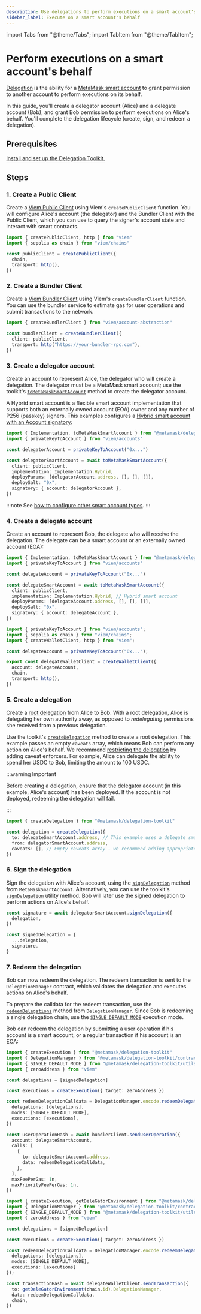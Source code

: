 ```yaml
---
description: Use delegations to perform executions on a smart account's behalf.
sidebar_label: Execute on a smart account's behalf
---
```


import Tabs from "@theme/Tabs"; 
import TabItem from "@theme/TabItem";

# Perform executions on a smart account's behalf

[Delegation](../../concepts/delegation/index.md) is the ability for a [MetaMask smart account](../../concepts/smart-accounts.md) to grant permission to another account to perform executions on its behalf.

In this guide, you'll create a delegator account (Alice) and a delegate account (Bob), and grant Bob permission to perform executions on Alice's behalf.
You'll complete the delegation lifecycle (create, sign, and redeem a delegation).

## Prerequisites

[Install and set up the Delegation Toolkit.](../../get-started/install.md)

## Steps

### 1. Create a Public Client

Create a [Viem Public Client](https://viem.sh/docs/clients/public) using Viem's `createPublicClient` function.
You will configure Alice's account (the delegator) and the Bundler Client with the Public Client, which you can use to query the signer's account state and interact with smart contracts.

```typescript
import { createPublicClient, http } from "viem"
import { sepolia as chain } from "viem/chains"

const publicClient = createPublicClient({
  chain,
  transport: http(),
})
```

### 2. Create a Bundler Client

Create a [Viem Bundler Client](https://viem.sh/account-abstraction/clients/bundler) using Viem's `createBundlerClient` function.
You can use the bundler service to estimate gas for user operations and submit transactions to the network.

```typescript
import { createBundlerClient } from "viem/account-abstraction"

const bundlerClient = createBundlerClient({
  client: publicClient,
  transport: http("https://your-bundler-rpc.com"),
})
```

### 3. Create a delegator account

Create an account to represent Alice, the delegator who will create a delegation.
The delegator must be a MetaMask smart account; use the toolkit's [`toMetaMaskSmartAccount`](../../reference/api/smart-account.md#tometamasksmartaccount) method to create the delegator account.

A Hybrid smart account is a flexible smart account implementation that supports both an externally owned account (EOA) owner and any number of P256 (passkey) signers.
This examples configures a [Hybrid smart account with an Account signatory](../smart-accounts/create-smart-account.md#create-a-hybrid-smart-account-with-an-account-signatory):

```typescript
import { Implementation, toMetaMaskSmartAccount } from "@metamask/delegation-toolkit"
import { privateKeyToAccount } from "viem/accounts"

const delegatorAccount = privateKeyToAccount("0x...")

const delegatorSmartAccount = await toMetaMaskSmartAccount({
  client: publicClient,
  implementation: Implementation.Hybrid,
  deployParams: [delegatorAccount.address, [], [], []],
  deploySalt: "0x",
  signatory: { account: delegatorAccount },
})
```

:::note
See [how to configure other smart account types](../smart-accounts/create-smart-account.md).
:::

### 4. Create a delegate account

Create an account to represent Bob, the delegate who will receive the delegation. The delegate can be a smart account or an externally owned account (EOA):

<Tabs>
<TabItem value="Smart account">

```typescript
import { Implementation, toMetaMaskSmartAccount } from "@metamask/delegation-toolkit"
import { privateKeyToAccount } from "viem/accounts"

const delegateAccount = privateKeyToAccount("0x...")

const delegateSmartAccount = await toMetaMaskSmartAccount({
  client: publicClient,
  implementation: Implementation.Hybrid, // Hybrid smart account
  deployParams: [delegateAccount.address, [], [], []],
  deploySalt: "0x",
  signatory: { account: delegateAccount },
})
```

</TabItem>
<TabItem value="EOA">

```typescript
import { privateKeyToAccount } from "viem/accounts";
import { sepolia as chain } from "viem/chains";
import { createWalletClient, http } from "viem";

const delegateAccount = privateKeyToAccount("0x...");

export const delegateWalletClient = createWalletClient({
  account: delegateAccount,
  chain,
  transport: http(),
})
```

</TabItem>
</Tabs>

### 5. Create a delegation

Create a [root delegation](../../concepts/delegation/index.md#delegation-types) from Alice to Bob.
With a root delegation, Alice is delegating her own authority away, as opposed to *redelegating* permissions she received from a previous delegation.

Use the toolkit's [`createDelegation`](../../reference/api/delegation.md#createdelegation) method to create a root delegation.
This example passes an empty `caveats` array, which means Bob can perform any action on Alice's behalf. We recommend [restricting the delegation](restrict-delegation.md) by adding caveat enforcers.
For example, Alice can delegate the ability to spend her USDC to Bob, limiting the amount to 100 USDC.

:::warning Important

Before creating a delegation, ensure that the delegator account (in this example, Alice's account) has been deployed. If the account is not deployed, redeeming the delegation will fail.

:::

```typescript
import { createDelegation } from "@metamask/delegation-toolkit"

const delegation = createDelegation({
  to: delegateSmartAccount.address, // This example uses a delegate smart account
  from: delegatorSmartAccount.address,
  caveats: [], // Empty caveats array - we recommend adding appropriate restrictions.
})
```

### 6. Sign the delegation

Sign the delegation with Alice's account, using the [`signDelegation`](../../reference/api/smart-account.md#signdelegation) method from `MetaMaskSmartAccount`. Alternatively, you can use the toolkit's [`signDelegation`](../../reference/api/delegation.md#signdelegation) utility method. Bob will later use the signed delegation to perform actions on Alice's behalf.

```typescript
const signature = await delegatorSmartAccount.signDelegation({
  delegation,
})

const signedDelegation = {
  ...delegation,
  signature,
}
```

### 7. Redeem the delegation

Bob can now redeem the delegation. The redeem transaction is sent to the `DelegationManager` contract, which validates the delegation and executes actions on Alice's behalf.

To prepare the calldata for the redeem transaction, use the [`redeemDelegations`](../../reference/api/delegation.md#redeemdelegations) method from `DelegationManager`.
Since Bob is redeeming a single delegation chain, use the [`SINGLE_DEFAULT_MODE`](../../concepts/delegation/index.md#execution-modes) execution mode.

Bob can redeem the delegation by submitting a user operation if his account is a smart account, or a regular transaction if his account is an EOA:

<Tabs>
<TabItem value="Redeem with a smart account">

```typescript
import { createExecution } from "@metamask/delegation-toolkit"
import { DelegationManager } from "@metamask/delegation-toolkit/contracts"
import { SINGLE_DEFAULT_MODE } from "@metamask/delegation-toolkit/utils"
import { zeroAddress } from "viem"

const delegations = [signedDelegation]

const executions = createExecution({ target: zeroAddress })

const redeemDelegationCalldata = DelegationManager.encode.redeemDelegations({
  delegations: [delegations],
  modes: [SINGLE_DEFAULT_MODE],
  executions: [executions],
})

const userOperationHash = await bundlerClient.sendUserOperation({
  account: delegateSmartAccount,
  calls: [
    {
      to: delegateSmartAccount.address,
      data: redeemDelegationCalldata,
    },
  ],
  maxFeePerGas: 1n,
  maxPriorityFeePerGas: 1n,
})
```

</TabItem>
<TabItem value="Redeem with an EOA">

```typescript
import { createExecution, getDeleGatorEnvironment } from "@metamask/delegation-toolkit"
import { DelegationManager } from "@metamask/delegation-toolkit/contracts"
import { SINGLE_DEFAULT_MODE } from "@metamask/delegation-toolkit/utils"
import { zeroAddress } from "viem"

const delegations = [signedDelegation]

const executions = createExecution({ target: zeroAddress })

const redeemDelegationCalldata = DelegationManager.encode.redeemDelegations({
  delegations: [delegations],
  modes: [SINGLE_DEFAULT_MODE],
  executions: [executions]
});

const transactionHash = await delegateWalletClient.sendTransaction({
  to: getDeleGatorEnvironment(chain.id).DelegationManager,
  data: redeemDelegationCalldata,
  chain,
})
```

</TabItem>
</Tabs>
